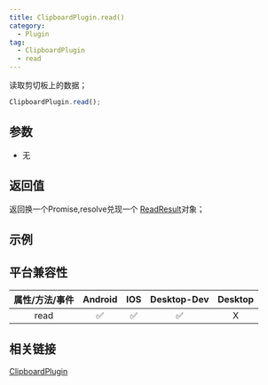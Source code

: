 ```yaml
---
title: ClipboardPlugin.read()
category:
  - Plugin 
tag:
  - ClipboardPlugin
  - read
---
```


读取剪切板上的数据；

```js
ClipboardPlugin.read();
```

## 参数
  - 无

## 返回值

  返回换一个Promise,resolve兑现一个 [ReadResult](../../interface/read-result/index.md)对象；

## 示例

## 平台兼容性

| 属性/方法/事件 | Android | IOS | Desktop-Dev | Desktop |
|:------------:|:-------:|:---:|:-----------:|:-------:|
| read         | ✅       | ✅  | ✅          | X       |

## 相关链接

[ClipboardPlugin](./index.md)


